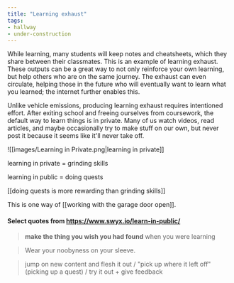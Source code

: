```yaml
---
title: "Learning exhaust"
tags:
- hallway
- under-construction
---
```

While learning, many students will keep notes and cheatsheets, which they share between their classmates. This is an example of learning exhaust. These outputs can be a great way to not only reinforce your own learning, but help others who are on the same journey. The exhaust can even circulate, helping those in the future who will eventually want to learn what you learned; the internet further enables this.

Unlike vehicle emissions, producing learning exhaust requires intentioned effort. After exiting school and freeing ourselves from coursework, the default way to learn things is in private. Many of us watch videos, read articles, and maybe occasionally try to make stuff on our own, but never post it because it seems like it'll never take off.

![[images/Learning in Private.png|learning in private]]

learning in private = grinding skills

learning in public = doing quests

[[doing quests is more rewarding than grinding skills]]

This is one way of [[working with the garage door open]].

#### Select quotes from https://www.swyx.io/learn-in-public/

>**make the thing you wish you had found** when you were learning

>Wear your noobyness on your sleeve.

>jump on new content and flesh it out / "pick up where it left off" (picking up a quest) / try it out + give feedback


